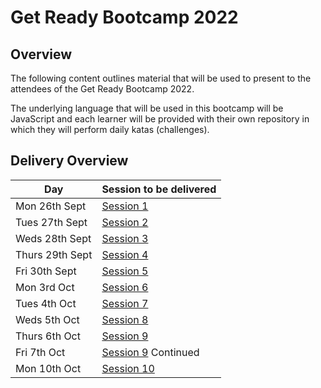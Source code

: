 # Get Ready Bootcamp 2022

## Overview

The following content outlines material that will be used to present to the attendees of the Get Ready Bootcamp 2022.

The underlying language that will be used in this bootcamp will be JavaScript and each learner will be provided with their own repository in which they will perform daily katas (challenges).

## Delivery Overview

| Day | Session to be delivered |
| -- | -- |
| Mon 26th Sept | [Session 1](session-1/) |
| Tues 27th Sept | [Session 2](session-2/)  |
| Weds 28th Sept | [Session 3](session-3/)  |
| Thurs 29th Sept | [Session 4](session-4/) |
| Fri 30th Sept | [Session 5](session-5/)  |
| Mon 3rd Oct | [Session 6](session-6/) |
| Tues 4th Oct | [Session 7](session-7/)  |
| Weds 5th Oct | [Session 8](session-8/)  |
| Thurs 6th Oct | [Session 9](session-9/)  |
| Fri 7th Oct | [Session 9](session-9/)  Continued |
| Mon 10th Oct | [Session 10](session-10/)  |
